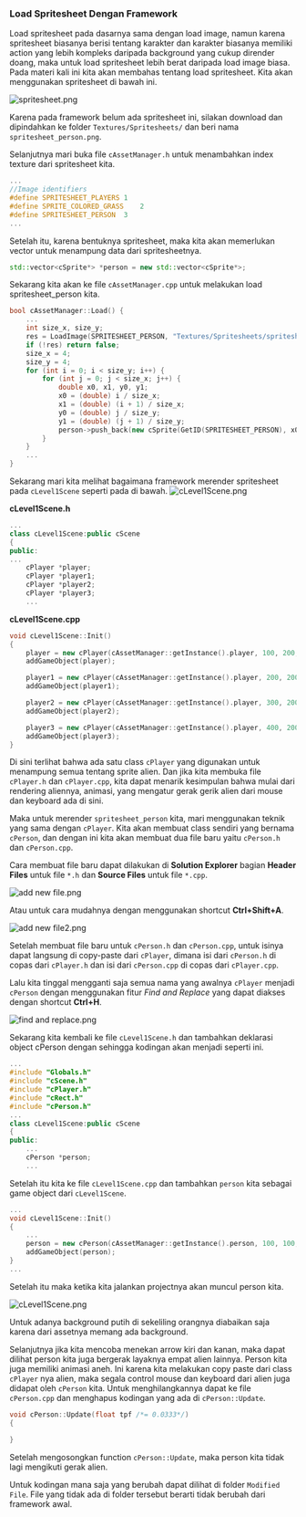 ### Load Spritesheet Dengan Framework

Load spritesheet pada dasarnya sama dengan load image, namun karena spritesheet biasanya berisi tentang karakter dan karakter biasanya memiliki action yang lebih kompleks daripada background yang cukup dirender doang, maka untuk load spritesheet lebih berat daripada load image biasa. Pada materi kali ini kita akan membahas tentang load spritesheet. Kita akan  menggunakan spritesheet di bawah ini.

![spritesheet.png][spritesheet]

Karena pada framework belum ada spritesheet ini, silakan download dan dipindahkan ke folder `Textures/Spritesheets/` dan beri nama `spritesheet_person.png`.

Selanjutnya mari buka file `cAssetManager.h` untuk menambahkan index texture dari spritesheet kita.
```cpp
...
//Image identifiers
#define SPRITESHEET_PLAYERS	1
#define SPRITE_COLORED_GRASS	2
#define SPRITESHEET_PERSON	3
...
```

Setelah itu, karena bentuknya spritesheet, maka kita akan memerlukan vector untuk menampung data dari spritesheetnya.
```cpp
std::vector<cSprite*> *person = new std::vector<cSprite*>;
```

Sekarang kita akan ke file `cAssetManager.cpp` untuk melakukan load spritesheet_person kita.
```cpp
bool cAssetManager::Load() {
	...
	int size_x, size_y;
	res = LoadImage(SPRITESHEET_PERSON, "Textures/Spritesheets/spritesheet_person.png", GL_RGBA);
	if (!res) return false;
	size_x = 4;
	size_y = 4;
	for (int i = 0; i < size_y; i++) {
		for (int j = 0; j < size_x; j++) {
			double x0, x1, y0, y1;
			x0 = (double) i / size_x;
			x1 = (double) (i + 1) / size_x;
			y0 = (double) j / size_y;
			y1 = (double) (j + 1) / size_y;
			person->push_back(new cSprite(GetID(SPRITESHEET_PERSON), x0, y0, x1, y1));
		}
	}
	...
}
```

Sekarang mari kita melihat bagaimana framework merender spritesheet pada `cLevel1Scene` seperti pada di bawah.
![cLevel1Scene.png][c-level1-scene]

__cLevel1Scene.h__
```cpp
...
class cLevel1Scene:public cScene
{
public:
...
	cPlayer *player;
	cPlayer *player1;
	cPlayer *player2;
	cPlayer *player3;
	...
```
__cLevel1Scene.cpp__
```cpp
void cLevel1Scene::Init()
{
	player = new cPlayer(cAssetManager::getInstance().player, 100, 200, 2 * TILE_SIZE, 4 * TILE_SIZE);
	addGameObject(player);

	player1 = new cPlayer(cAssetManager::getInstance().player, 200, 200, 2 * TILE_SIZE, 4 * TILE_SIZE);
	addGameObject(player1);

	player2 = new cPlayer(cAssetManager::getInstance().player, 300, 200, 2 * TILE_SIZE, 4 * TILE_SIZE);
	addGameObject(player2);

	player3 = new cPlayer(cAssetManager::getInstance().player, 400, 200, 2 * TILE_SIZE, 4 * TILE_SIZE);
	addGameObject(player3);
}
```

Di sini terlihat bahwa ada satu class `cPlayer` yang digunakan untuk menampung semua tentang sprite alien. Dan jika kita membuka file `cPlayer.h` dan `cPlayer.cpp`, kita dapat menarik kesimpulan bahwa mulai dari rendering aliennya, animasi, yang mengatur gerak gerik alien dari mouse dan keyboard ada di sini.

Maka untuk merender `spritesheet_person` kita, mari menggunakan teknik yang sama dengan `cPlayer`. Kita akan membuat class sendiri yang bernama `cPerson`, dan dengan ini kita akan membuat dua file baru yaitu `cPerson.h` dan `cPerson.cpp`.

Cara membuat file baru dapat dilakukan di __Solution Explorer__  bagian __Header Files__ untuk file `*.h` dan __Source Files__ untuk file `*.cpp`.

![add new file.png][add-new-class]

Atau untuk cara mudahnya dengan menggunakan shortcut __Ctrl+Shift+A__.


![add new file2.png][add-cperson-header]

Setelah membuat file baru untuk `cPerson.h` dan `cPerson.cpp`, untuk isinya dapat langsung di copy-paste dari `cPlayer`, dimana isi dari `cPerson.h` di copas dari `cPlayer.h` dan isi dari `cPerson.cpp` di copas dari `cPlayer.cpp`.

Lalu kita tinggal mengganti saja semua nama yang awalnya `cPlayer` menjadi `cPerson` dengan menggunakan fitur _Find and Replace_ yang dapat diakses dengan shortcut __Ctrl+H__.

![find and replace.png][find-and-replace-1]

Sekarang kita kembali ke file `cLevel1Scene.h` dan tambahkan deklarasi object cPerson dengan sehingga kodingan akan menjadi seperti ini.
```cpp
...
#include "Globals.h"
#include "cScene.h"
#include "cPlayer.h"
#include "cRect.h"
#include "cPerson.h"
...
class cLevel1Scene:public cScene
{
public:
	...
	cPerson *person;
	...
```

Setelah itu kita ke file `cLevel1Scene.cpp` dan tambahkan `person` kita sebagai game object dari `cLevel1Scene`.
```cpp
...
void cLevel1Scene::Init()
{
	...
	person = new cPerson(cAssetManager::getInstance().person, 100, 100, 2 * TILE_SIZE, 2 * TILE_SIZE);
	addGameObject(person);
}
...
```

Setelah itu maka ketika kita jalankan projectnya akan muncul person kita.

![cLevel1Scene.png][c-level1-scene-done]

Untuk adanya background putih di sekeliling orangnya diabaikan saja karena dari assetnya memang ada background.

Selanjutnya jika kita mencoba menekan arrow kiri dan kanan, maka dapat dilihat person kita juga bergerak layaknya empat alien lainnya. Person kita juga memiliki animasi aneh. Ini karena kita melakukan copy paste dari class `cPlayer` nya alien, maka segala control mouse dan keyboard dari alien juga didapat oleh `cPerson` kita. Untuk menghilangkannya dapat ke file `cPerson.cpp` dan menghapus kodingan yang ada di `cPerson::Update`.

```cpp
void cPerson::Update(float tpf /*= 0.0333*/)
{
	
}
```

Setelah mengosongkan function `cPerson::Update`, maka person kita tidak lagi mengikuti gerak alien.

Untuk kodingan mana saja yang berubah dapat dilihat di folder `Modified File`. File yang tidak ada di folder tersebut berarti tidak berubah dari framework awal.

[spritesheet]: https://i.ibb.co/zXZxJ90/spritesheet.png
[c-level1-scene]: https://i.ibb.co/X7tB5dj/clevel1.png
[add-new-class]: https://i.ibb.co/FwK3ZPM/image.png
[add-cperson-header]: https://i.ibb.co/yy644C1/image.png
[find-and-replace-1]: https://i.ibb.co/S6jr8rL/image.png
[c-level1-scene-done]: https://i.ibb.co/SQ0BFmv/image.png